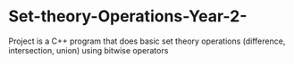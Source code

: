 # Set-theory-Operations-Year-2-
Project is a C++ program that does basic set theory operations (difference, intersection, union) using bitwise operators

